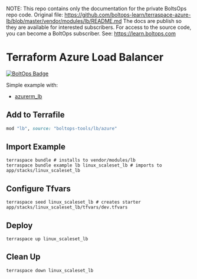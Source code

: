 <!-- note marker start -->
NOTE: This repo contains only the documentation for the private BoltsOps repo code.
Original file: https://github.com/boltops-learn/terraspace-azure-lb/blob/master/vendor/modules/lb/README.md
The docs are publish so they are available for interested subscribers.
For access to the source code, you can become a BoltOps subscriber.
See: https://learn.boltops.com

<!-- note marker end -->

# Terraform Azure Load Balancer

[![BoltOps Badge](https://img.boltops.com/boltops/badges/boltops-badge.png)](https://www.boltops.com)

Simple example with:

* [azurerm_lb](https://registry.terraform.io/providers/hashicorp/azurerm/latest/docs/resources/lb)

## Add to Terrafile

```ruby
mod "lb", source: "boltops-tools/lb/azure"
```

## Import Example

    terraspace bundle # installs to vendor/modules/lb
    terraspace bundle example lb linux_scaleset_lb # imports to app/stacks/linux_scaleset_lb

## Configure Tfvars

    terraspace seed linux_scaleset_lb # creates starter app/stacks/linux_scaleset_lb/tfvars/dev.tfvars

## Deploy

    terraspace up linux_scaleset_lb

## Clean Up

    terraspace down linux_scaleset_lb

